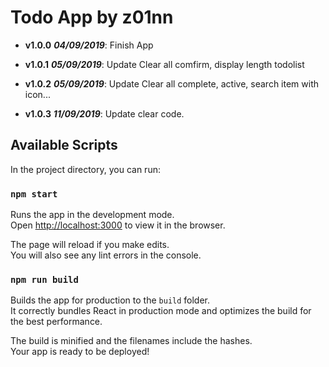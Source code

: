 # Todo App by z01nn

- **v1.0.0** ***04/09/2019***: Finish App 

- **v1.0.1** ***05/09/2019***: Update Clear all comfirm, display length todolist

- **v1.0.2** ***05/09/2019***: Update Clear all complete, active, search item with icon...

- **v1.0.3** ***11/09/2019***: Update clear code. 

## Available Scripts

In the project directory, you can run:

### `npm start`

Runs the app in the development mode.<br>
Open [http://localhost:3000](http://localhost:3000) to view it in the browser.

The page will reload if you make edits.<br>
You will also see any lint errors in the console.

### `npm run build`

Builds the app for production to the `build` folder.<br>
It correctly bundles React in production mode and optimizes the build for the best performance.

The build is minified and the filenames include the hashes.<br>
Your app is ready to be deployed!


